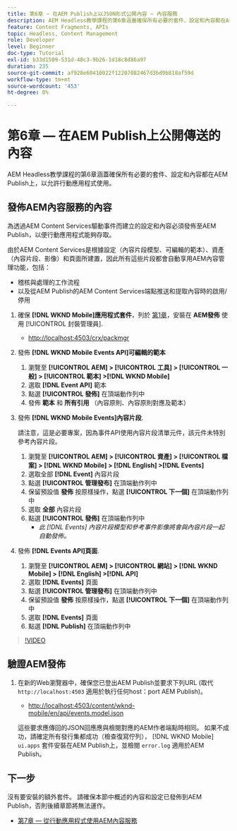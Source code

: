 ```yaml
---
title: 第6章 — 在AEM Publish上以JSON形式公開內容 — 內容服務
description: AEM Headless教學課程的第6章涵蓋確保所有必要的套件、設定和內容都在AEM Publish上，以允許行動應用程式的使用。
feature: Content Fragments, APIs
topic: Headless, Content Management
role: Developer
level: Beginner
doc-type: Tutorial
exl-id: b33d1509-531d-40c3-9b26-1d18c8d86a97
duration: 235
source-git-commit: af928e60410022f12207082467d3bd9b818af59d
workflow-type: tm+mt
source-wordcount: '453'
ht-degree: 0%

---
```


# 第6章 — 在AEM Publish上公開傳送的內容

AEM Headless教學課程的第6章涵蓋確保所有必要的套件、設定和內容都在AEM Publish上，以允許行動應用程式使用。

## 發佈AEM內容服務的內容

為透過AEM Content Services驅動事件而建立的設定和內容必須發佈至AEM Publish，以便行動應用程式能夠存取。

由於AEM Content Services是根據設定（內容片段模型、可編輯的範本）、資產（內容片段、影像）和頁面所建置，因此所有這些片段都會自動享用AEM內容管理功能，包括：

* 稽核與處理的工作流程
* 以及從AEM Publish的AEM Content Services端點推送和提取內容時的啟用/停用

1. 確保 **[!DNL WKND Mobile]應用程式套件**，列於 [第1章](./chapter-1.md#wknd-mobile-application-packages)，安裝在 **AEM發佈** 使用 [!UICONTROL 封裝管理員].
   * [http://localhost:4503/crx/packmgr](http://localhost:4503/crx/packmgr)

1. 發佈 **[!DNL WKND Mobile Events API]可編輯的範本**
   1. 瀏覽至 **[!UICONTROL AEM] > [!UICONTROL 工具] > [!UICONTROL 一般] > [!UICONTROL 範本] >[!DNL WKND Mobile]**
   1. 選取 **[!DNL Event API]** 範本
   1. 點選 **[!UICONTROL 發佈]** 在頂端動作列中
   1. 發佈 **範本** 和 **所有引用** （內容原則、內容原則對應及範本）

1. 發佈 **[!DNL WKND Mobile Events]內容片段**.

   請注意，這是必要專案，因為事件API使用內容片段清單元件，該元件未特別參考內容片段。

   1. 瀏覽至 **[!UICONTROL AEM] > [!UICONTROL 資產] > [!UICONTROL 檔案] > [!DNL WKND Mobile] > [!DNL English] >[!DNL Events]**
   1. 選取全部 **[!DNL Event]** 內容片段
   1. 點選 **[!UICONTROL 管理發布]** 在頂端動作列中
   1. 保留預設值 **發佈** 按原樣操作，點選 **[!UICONTROL 下一個]** 在頂端動作列中
   1. 選取 **全部** 內容片段
   1. 點選 **[!UICONTROL 發佈]** 在頂端動作列中
      * *此 [!DNL Events] 內容片段模型和參考事件影像將會與內容片段一起自動發佈。*

1. 發佈 **[!DNL Events API]頁面**.
   1. 瀏覽至 **[!UICONTROL AEM] > [!UICONTROL 網站] > [!DNL WKND Mobile] > [!DNL English] >[!DNL API]**
   1. 選取 **[!DNL Events]** 頁面
   1. 點選 **[!UICONTROL 管理發布]** 在頂端動作列中
   1. 保留預設值 **發佈** 按原樣操作，點選 **[!UICONTROL 下一個]** 在頂端動作列中
   1. 選取 **[!DNL Events]** 頁面
   1. 點選 **[!DNL Publish]** 在頂端動作列中

>[!VIDEO](https://video.tv.adobe.com/v/28343?quality=12&learn=on)

## 驗證AEM發佈

1. 在新的Web瀏覽器中，確保您已登出AEM Publish並要求下列URL (取代 `http://localhost:4503` 適用於執行任何host：port AEM Publish)。

   * [http://localhost:4503/content/wknd-mobile/en/api/events.model.json](http://localhost:4503/content/wknd-mobile/en/api/events.model.tidy.json)

   這些要求應傳回的JSON回應應與檢閱對應的AEM作者端點時相同。 如果不成功，請確定所有發行集都成功（檢查復寫佇列）， [!DNL WKND Mobile] `ui.apps` 套件安裝在AEM Publish上，並檢閱 `error.log` 適用於AEM Publish。

## 下一步

沒有要安裝的額外套件。 請確保本節中概述的內容和設定已發佈到AEM Publish，否則後續章節將無法運作。

* [第7章 — 從行動應用程式使用AEM內容服務](./chapter-7.md)
